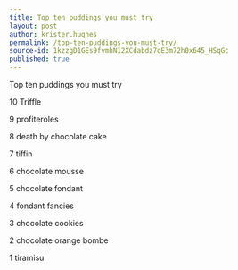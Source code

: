 ```yaml
---
title: Top ten puddings you must try
layout: post
author: krister.hughes
permalink: /top-ten-puddings-you-must-try/
source-id: 1kzzgD1GEs9fvmhN12XCdabdz7qE3m72h0x645_HSqGc
published: true
---
```

Top ten puddings you must try

10 Triffle

9 profiteroles

8 death by chocolate cake

7 tiffin

6 chocolate mousse

5 chocolate fondant

4 fondant fancies

3 chocolate cookies

2 chocolate orange bombe

1 tiramisu

